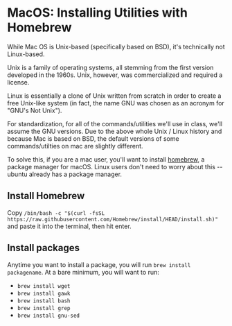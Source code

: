 # MacOS:  Installing Utilities with Homebrew

While Mac OS is Unix-based (specifically based
on BSD), it's technically not Linux-based. 

Unix is a family of operating systems, all stemming
from the first version developed in the 1960s.
Unix, however, was commercialized and required a license.

Linux is essentially a clone of Unix written from scratch
in order to create a free Unix-like system
(in fact, the name GNU was chosen as an acronym for "GNU's Not Unix").

For standardization, for all of the commands/utilities we'll
use in class, we'll assume the GNU versions.
Due to the above whole Unix / Linux history and
because Mac is based on BSD, the default versions of some
commands/utilties on mac are slightly different.

To solve this, if you are a mac user, you'll want to install
[homebrew](https://brew.sh/), a package manager
for macOS.
Linux users don't need to worry about this -- ubuntu already
has a package manager.

## Install Homebrew

Copy `/bin/bash -c "$(curl -fsSL https://raw.githubusercontent.com/Homebrew/install/HEAD/install.sh)"`
and paste it into the terminal, then hit enter.

## Install packages

Anytime you want to install a package, you will run
`brew install packagename`.
At a bare minimum, you will want to run:

* `brew install wget`
* `brew install gawk`
* `brew install bash`
* `brew install grep`
* `brew install gnu-sed`
